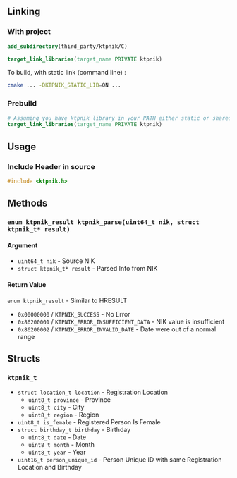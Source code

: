 ## Linking
### With project
```cmake
add_subdirectory(third_party/ktpnik/C)

target_link_libraries(target_name PRIVATE ktpnik)
```
To build, with static link (command line) :
```bash
cmake ... -DKTPNIK_STATIC_LIB=ON ...
```

### Prebuild
```cmake
# Assuming you have ktpnik library in your PATH either static or shared library
target_link_libraries(target_name PRIVATE ktpnik)
```

## Usage
### Include Header in source
```c
#include <ktpnik.h>
```

## Methods
### `enum ktpnik_result ktpnik_parse(uint64_t nik, struct ktpnik_t* result)`
#### Argument
- `uint64_t nik` - Source NIK
- `struct ktpnik_t* result` - Parsed Info from NIK
#### Return Value
`enum ktpnik_result` - Similar to HRESULT
- `0x00000000` / `KTPNIK_SUCCESS` - No Error
- `0x86200001` / `KTPNIK_ERROR_INSUFFICIENT_DATA` - NIK value is insufficient
- `0x86200002` / `KTPNIK_ERROR_INVALID_DATE` - Date were out of a normal range

## Structs
### `ktpnik_t`
- `struct location_t location` - Registration Location
    - `uint8_t province` - Province
    - `uint8_t city` - City
    - `uint8_t region` - Region
- `uint8_t is_female` - Registered Person Is Female
- `struct birthday_t birthday` - Birthday
    - `uint8_t date` - Date
    - `uint8_t month` - Month
    - `uint8_t year` - Year
- `uint16_t person_unique_id` - Person Unique ID with same Registration Location and Birthday